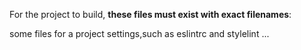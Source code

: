 For the project to build, **these files must exist with exact filenames**:

some files for a project settings,such as eslintrc and stylelint ...
